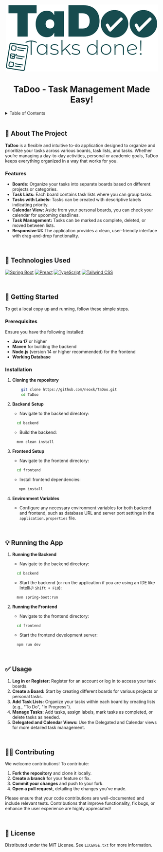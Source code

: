 <!-- PROJECT TITLE -->
<br/>
<div align="center">
  <img src="frontend/public/logo.png" alt="Logo">
  <br/>
  <h1 align="center">TaDoo - Task Management Made Easy!</h1>
</div>


<!-- TABLE OF CONTENTS -->
<div>
  <details>
    <summary>Table of Contents</summary>
    <ol>
      <li>
        <a href="#-about-the-project">About The Project</a>
        <ul>
          <li>
            <a href="#features">Features</a>
          </li>
        </ul>
      </li>
      <li>
        <a href="#-technologies-used">Technologies Used</a>
      </li>
      <li>
        <a href="#-getting-started">Getting Started</a>
        <ul>
          <li>
            <a href="#prerequisites">Prerequisites</a>
          </li>
          <li>
            <a href="#installation">Installation</a>
          </li>
        </ul>
      </li>
      <li>
        <a href="#-running-the-app">Running the App</a>
      </li>
      <li>
        <a href="#-usage">Usage</a>
      </li>
      <li>
        <a href="#-contributing">Contributing</a>
      </li>
      <li>
        <a href="#-license">License</a>
      </li>
    </ol>
  </details>
</div>

<br/>

<!-- ABOUT SECTION -->
## 💭 About The Project

**TaDoo** is a flexible and intuitive to-do application designed to organize and prioritize your tasks across various boards, task lists, and tasks.
Whether you’re managing a day-to-day activities, personal or academic goals, TaDoo keeps everything organized in a way that works for you.

### Features

- **Boards:** Organize your tasks into separate boards based on different projects or categories.
- **Task Lists:** Each board contains task lists where you can group tasks.
- **Tasks with Labels:** Tasks can be created with descriptive labels indicating priority.
- **Calendar View:** Aside from your personal boards, you can check your calendar for upcoming deadlines.
- **Task Management:** Tasks can be marked as complete, deleted, or moved between lists.
- **Responsive UI:** The application provides a clean, user-friendly interface with drag-and-drop functionality.

<br/>

<!-- TECHNOLOGIES SECTION -->
## 🔧 Technologies Used

[![Spring Boot][Spring-boot]][Spring-boot-url]
[![Preact][Preact]][Preact-url]
[![TypeScript][TypeScript]][TypeScript-url]
[![Tailwind CSS][Tailwind]][Tailwind-url]

<br/>

<!-- GETTING STARTED SECTION -->
## 📌 Getting Started

To get a local copy up and running, follow these simple steps.

### Prerequisites

Ensure you have the following installed:

- **Java 17** or higher
- **Maven** for building the backend
- **Node.js** (version 14 or higher recommended) for the frontend
- **Working Database**

### Installation

1. **Cloning the repository**

    ```bash
        git clone https://github.com/neoxk/TaDoo.git
        cd TaDoo
    ```

2. **Backend Setup**

   - Navigate to the backend directory:

    ```bash
      cd backend
    ```

   - Build the backend:

    ```bash
      mvn clean install
    ```

3. **Frontend Setup**

   - Navigate to the frontend directory:

    ```bash
      cd frontend
    ```

   - Install frontend dependencies:

   ```bash
      npm install
    ```

4. **Environment Variables**

   - Configure any necessary environment variables for both backend and frontend, such as database URL and server port settings in the `application.properties` file.

<br/>

<!-- RUNNING THE APP SECTION -->
## 💡 Running the App

1. **Running the Backend**

   - Navigate to the backend directory:

    ```bash
      cd backend
    ```

   - Start the backend (or run the application if you are using an IDE like IntelliJ: `Shift + F10`):

    ```bash
      mvn spring-boot:run
    ```

2. **Running the Frontend**

   - Navigate to the frontend directory:

    ```bash
      cd frontend
    ```

   - Start the frontend development server:

    ```bash
      npm run dev
    ```

<br/>

<!-- USAGE SECTION -->
## ✅ Usage

1. **Log in or Register:** Register for an account or log in to access your task boards.
2. **Create a Board:** Start by creating different boards for various projects or personal tasks.
3. **Add Task Lists:** Organize your tasks within each board by creating lists (e.g., "To Do", "In Progress").
4. **Manage Tasks:** Add tasks, assign labels, mark tasks as completed, or delete tasks as needed.
5. **Delegated and Calendar Views:** Use the Delegated and Calendar views for more detailed task management.

<br/>

<!-- CONTRIBUTING SECTION -->
## 🧑‍💻 Contributing

We welcome contributions! To contribute:

1. **Fork the repository** and clone it locally.
2. **Create a branch** for your feature or fix.
3. **Commit your changes** and push to your fork.
4. **Open a pull request**, detailing the changes you've made.

Please ensure that your code contributions are well-documented and include relevant tests. Contributions that improve functionality, fix bugs, or enhance the user experience are highly appreciated!

<br/>

<!-- LICENSE SECTION -->
## 📝 License

Distributed under the MIT License. See `LICENSE.txt` for more information.


<!-- MARKDOWN LINKS -->
[Spring-boot]: https://img.shields.io/badge/Spring%20Boot-6DB33F?style=for-the-badge&logo=spring-boot&logoColor=white
[Spring-boot-url]: https://spring.io/projects/spring-boot

[Preact]: https://img.shields.io/badge/Preact-673AB8?style=for-the-badge&logo=preact&logoColor=white
[Preact-url]: https://preactjs.com/

[TypeScript]: https://img.shields.io/badge/TypeScript-007ACC?style=for-the-badge&logo=typescript&logoColor=white
[TypeScript-url]: https://www.typescriptlang.org/

[Tailwind]: https://img.shields.io/badge/Tailwind%20CSS-38B2AC?style=for-the-badge&logo=tailwind-css&logoColor=white
[Tailwind-url]: https://tailwindcss.com/
